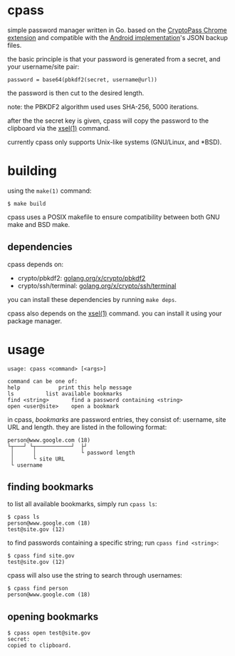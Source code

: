 # cpass
simple password manager written in Go.
based on the [CryptoPass Chrome extension](https://github.com/dchest/cryptopass/ "CryptoPass GitHub") and compatible with the [Android implementation](https://f-droid.org/en/packages/krasilnikov.alexey.cryptopass/ "CryptoPass Android F-Droid Page")'s JSON backup files.

the basic principle is that your password is generated from a secret, and your username/site pair:

	password = base64(pbkdf2(secret, username@url))

the password is then cut to the desired length.

note: the PBKDF2 algorithm used uses SHA-256, 5000 iterations.

after the the secret key is given, cpass will copy the password to the clipboard via the [xsel(1)](http://www.vergenet.net/~conrad/software/xsel/ "xsel Homepage") command.

currently cpass only supports Unix-like systems (GNU/Linux, and \*BSD).

# building
using the `make(1)` command:

	$ make build

cpass uses a POSIX makefile to ensure compatibility between both GNU make and BSD make.

## dependencies
cpass depends on:

* crypto/pbkdf2: [golang.org/x/crypto/pbkdf2](https://golang.org/x/crypto/pbkdf2)
* crypto/ssh/terminal: [golang.org/x/crypto/ssh/terminal](golang.org/x/crypto/ssh/terminal)

you can install these dependencies by running `make deps`.

cpass also depends on the [xsel(1)](http://www.vergenet.net/~conrad/software/xsel/ "xsel Homepage") command. you can install it using your package manager.

# usage

	usage: cpass <command> [<args>]
	
	command can be one of:
	help			print this help message
	ls			list available bookmarks
	find <string>		find a password containing <string>
	open <user@site>	open a bookmark

in cpass, *bookmarks* are password entries, they consist of: username, site URL and length. they are listed in the following format:

	person@www.google.com (18)
	└┬───┘ └┬───────────┘  ├┘
	 │      │              └ password length
	 │      └ site URL
	 └ username

## finding bookmarks
to list all available bookmarks, simply run `cpass ls`:

	$ cpass ls
	person@www.google.com (18)
	test@site.gov (12)

to find passwords containing a specific string; run `cpass find <string>`:

	$ cpass find site.gov
	test@site.gov (12)

cpass will also use the string to search through usernames:

	$ cpass find person
	person@www.google.com (18)

## opening bookmarks

	$ cpass open test@site.gov
	secret:
	copied to clipboard.
